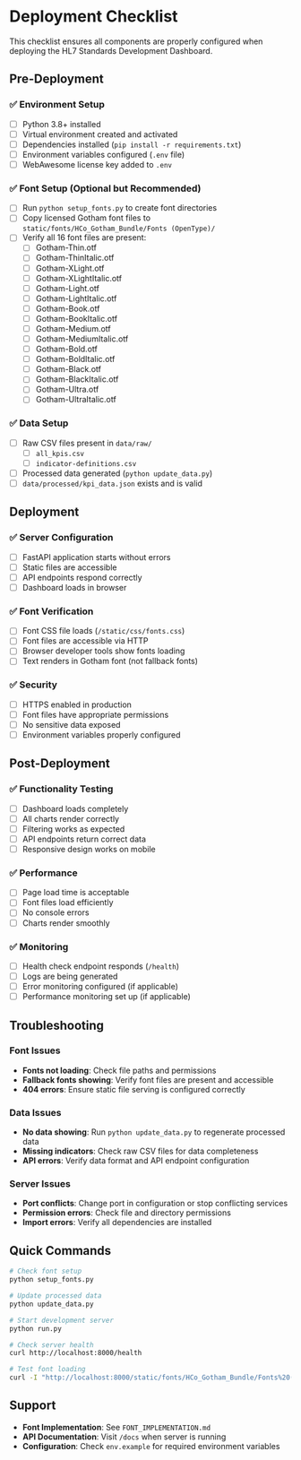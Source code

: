 # Deployment Checklist

This checklist ensures all components are properly configured when deploying the HL7 Standards Development Dashboard.

## Pre-Deployment

### ✅ Environment Setup
- [ ] Python 3.8+ installed
- [ ] Virtual environment created and activated
- [ ] Dependencies installed (`pip install -r requirements.txt`)
- [ ] Environment variables configured (`.env` file)
- [ ] WebAwesome license key added to `.env`

### ✅ Font Setup (Optional but Recommended)
- [ ] Run `python setup_fonts.py` to create font directories
- [ ] Copy licensed Gotham font files to `static/fonts/HCo_Gotham_Bundle/Fonts (OpenType)/`
- [ ] Verify all 16 font files are present:
  - [ ] Gotham-Thin.otf
  - [ ] Gotham-ThinItalic.otf
  - [ ] Gotham-XLight.otf
  - [ ] Gotham-XLightItalic.otf
  - [ ] Gotham-Light.otf
  - [ ] Gotham-LightItalic.otf
  - [ ] Gotham-Book.otf
  - [ ] Gotham-BookItalic.otf
  - [ ] Gotham-Medium.otf
  - [ ] Gotham-MediumItalic.otf
  - [ ] Gotham-Bold.otf
  - [ ] Gotham-BoldItalic.otf
  - [ ] Gotham-Black.otf
  - [ ] Gotham-BlackItalic.otf
  - [ ] Gotham-Ultra.otf
  - [ ] Gotham-UltraItalic.otf

### ✅ Data Setup
- [ ] Raw CSV files present in `data/raw/`
  - [ ] `all_kpis.csv`
  - [ ] `indicator-definitions.csv`
- [ ] Processed data generated (`python update_data.py`)
- [ ] `data/processed/kpi_data.json` exists and is valid

## Deployment

### ✅ Server Configuration
- [ ] FastAPI application starts without errors
- [ ] Static files are accessible
- [ ] API endpoints respond correctly
- [ ] Dashboard loads in browser

### ✅ Font Verification
- [ ] Font CSS file loads (`/static/css/fonts.css`)
- [ ] Font files are accessible via HTTP
- [ ] Browser developer tools show fonts loading
- [ ] Text renders in Gotham font (not fallback fonts)

### ✅ Security
- [ ] HTTPS enabled in production
- [ ] Font files have appropriate permissions
- [ ] No sensitive data exposed
- [ ] Environment variables properly configured

## Post-Deployment

### ✅ Functionality Testing
- [ ] Dashboard loads completely
- [ ] All charts render correctly
- [ ] Filtering works as expected
- [ ] API endpoints return correct data
- [ ] Responsive design works on mobile

### ✅ Performance
- [ ] Page load time is acceptable
- [ ] Font files load efficiently
- [ ] No console errors
- [ ] Charts render smoothly

### ✅ Monitoring
- [ ] Health check endpoint responds (`/health`)
- [ ] Logs are being generated
- [ ] Error monitoring configured (if applicable)
- [ ] Performance monitoring set up (if applicable)

## Troubleshooting

### Font Issues
- **Fonts not loading**: Check file paths and permissions
- **Fallback fonts showing**: Verify font files are present and accessible
- **404 errors**: Ensure static file serving is configured correctly

### Data Issues
- **No data showing**: Run `python update_data.py` to regenerate processed data
- **Missing indicators**: Check raw CSV files for data completeness
- **API errors**: Verify data format and API endpoint configuration

### Server Issues
- **Port conflicts**: Change port in configuration or stop conflicting services
- **Permission errors**: Check file and directory permissions
- **Import errors**: Verify all dependencies are installed

## Quick Commands

```bash
# Check font setup
python setup_fonts.py

# Update processed data
python update_data.py

# Start development server
python run.py

# Check server health
curl http://localhost:8000/health

# Test font loading
curl -I "http://localhost:8000/static/fonts/HCo_Gotham_Bundle/Fonts%20(OpenType)/Gotham-Book.otf"
```

## Support

- **Font Implementation**: See `FONT_IMPLEMENTATION.md`
- **API Documentation**: Visit `/docs` when server is running
- **Configuration**: Check `env.example` for required environment variables 